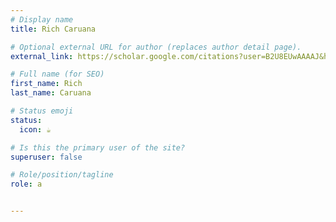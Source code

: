 ```yaml
---
# Display name
title: Rich Caruana

# Optional external URL for author (replaces author detail page).
external_link: https://scholar.google.com/citations?user=B2U8EUwAAAAJ&hl=en

# Full name (for SEO)
first_name: Rich
last_name: Caruana

# Status emoji
status:
  icon: ☕️

# Is this the primary user of the site?
superuser: false

# Role/position/tagline
role: a


---
```

